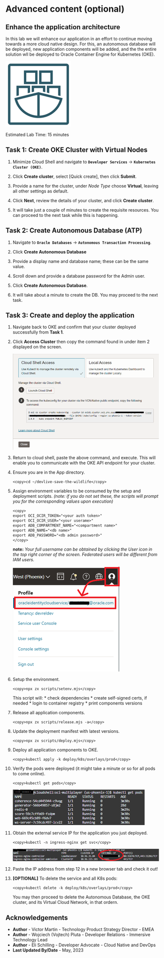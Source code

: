 # Advanced content (optional)

## Enhance the application architecture
In this lab we will enhance our application in an effort to continue moving towards a more cloud native design. For this, an autonomous database will be deployed, new application components will be added, and the the entire solution wll be deployed to Oracle Container Engine for Kubernetes (OKE).


![OKE Logo](images/oke.png)

Estimated Lab Time: 15 minutes

## Task 1: Create OKE Cluster with Virtual Nodes

1. Minimize Cloud Shell and navigate to **`Developer Services`** -> **`Kubernetes Cluster (OKE)`**.

2. Click **Create cluster**, select [Quick create], then click **Submit**.

3. Provide a name for the cluster, under _Node Type_ choose **Virtual**, leaving all other settings as default.

4. Click **Next**, review the details of your cluster, and click **Create cluster**.

5. It will take just a couple of minutes to create the requisite resources. You can proceed to the next task while this is happening.

## Task 2: Create Autonomous Database (ATP)

1. Navigate to **`Oracle Databases`** -> **`Autonomous Transaction Processing`**.

2. Click **Create Autonomous Database**

3. Provide a display name and database name; these can be the same value.

4. Scroll down and provide a database password for the Admin user.

5. Click **Create Autonomous Database**.

6. It will take about a minute to create the DB. You may proceed to the next task.

## Task 3: Create and deploy the application

1. Navigate back to OKE and confirm that your cluster deployed successfully from **Task 1**.

2. Click **Access Cluster** then copy the command found in under item 2 displayed on the screen.

    ![Cluster Access](images/cluster-access.png)

3. Return to cloud shell, paste the above command, and execute. This will enable you to communicate with the OKE API endpoint for your cluster.

4. Ensure you are in the App directory.

    ```
    <copy>cd ~/devlive-save-the-wildlife</copy>
    ```

5. Assign environment variables to be consumed by the setup and deployment scripts. _(note: if you do not set these, the scripts will prompt you for the corresponding values upon execution)_

    ```
    <copy>
    export OCI_OCIR_TOKEN="<your auth token>"
    export OCI_OCIR_USER="<your userame>"
    export ADB_COMPARTMENT_NAME="<compartment name>"
    export ADB_NAME="<db name>"
    export ADB_PASSWORD="<db admin password>"
    </copy>
    ```

    **note:** *Your full username can be obtained by clicking the User icon in the top right corner of the screen. Federated users will be different from IAM users.*

    ![User ID](images/locate-username.png)

6. Setup the environment.

    ```
    <copy>npx zx scripts/setenv.mjs</copy>
    ```

    This script will:
        * check dependencies
        * create self-signed certs, if needed
        * login to container registry
        * print components versions

7. Release all application components.

    ```
    <copy>npx zx scripts/release.mjs -a</copy>
    ```

8. Update the deployment manifest with latest versions.

    ```
    <copy>npx zx scripts/deploy.mjs</copy>
    ```

9. Deploy all application components to OKE.

    ```
    <copy>kubectl apply -k deploy/k8s/overlays/prod</copy>
    ```

10. Verify the pods were deployed (it might take a minute or so for all pods to come online).

    ```
    <copy>kubectl get pods</copy>
    ```

    ![Get Pods](images/get_pods.png)

11. Obtain the external service IP for the application you just deployed.

    ```
    <copy>kubectl -n ingress-nginx get svc</copy>
    ```

    ![Get Ingress Service](images/ext_svc_ip.png)

12. Paste the IP address from step 12 in a new browser tab and check it out!

13. **[OPTIONAL]** To delete the service and all K8s pods:

    ```
    <copy>kubectl delete -k deploy/k8s/overlays/prod</copy>
    ```

    You may then proceed to delete the Autonomous Database, the OKE cluster, and its Virtual Cloud Network, in that ordern.


## Acknowledgements

* **Author** - Victor Martin - Technology Product Strategy Director - EMEA
* **Author** - Wojciech (Vojtech) Pluta - Developer Relations - Immersive Technology Lead
* **Author** - Eli Schilling - Developer Advocate - Cloud Native and DevOps
* **Last Updated By/Date** - May, 2023
